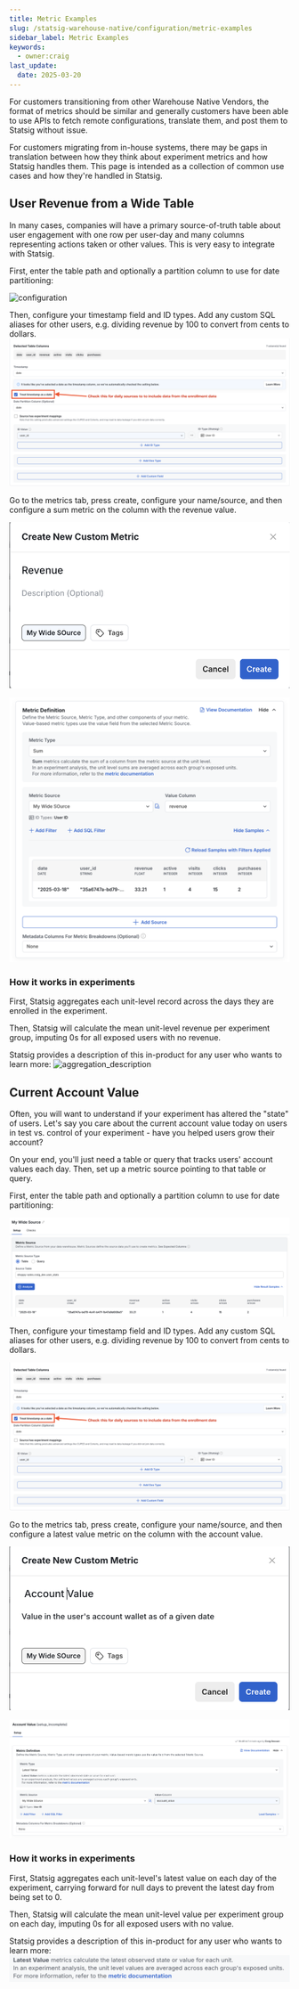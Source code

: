 ```yaml
---
title: Metric Examples
slug: /statsig-warehouse-native/configuration/metric-examples
sidebar_label: Metric Examples
keywords:
  - owner:craig
last_update:
  date: 2025-03-20
---
```


For customers transitioning from other Warehouse Native Vendors, the format of metrics should be similar and generally customers have been able to use APIs to fetch remote configurations, translate them, and post them to Statsig without issue.

For customers migrating from in-house systems, there may be gaps in translation between how they think about experiment metrics and how Statsig handles them. This page is intended as a collection of common use cases and how they're handled in Statsig.

## User Revenue from a Wide Table

In many cases, companies will have a primary source-of-truth table about user engagement with one row per user-day and many columns representing actions taken or other values. This is very easy to integrate with Statsig.

First, enter the table path and optionally a partition column to use for date partitioning:

![configuration](/img/metric_examples_configuration.png)

Then, configure your timestamp field and ID types. Add any custom SQL aliases for other users, e.g. dividing revenue by 100 to convert from cents to dollars.
![initials](/static/img/metric_examples_initials.png)

Go to the metrics tab, press create, configure your name/source, and then configure a sum metric on the column with the revenue value.

![create_revenue](/static/img/metric_examples_create_revenue.png)

![configure_revenue](/static/img/metric_examples_configure_revenue.png)

### How it works in experiments

First, Statsig aggregates each unit-level record across the days they are enrolled in the experiment.

Then, Statsig will calculate the mean unit-level revenue per experiment group, imputing 0s for all exposed users with no revenue.

Statsig provides a description of this in-product for any user who wants to learn more:
![aggregation_description](/img/metric_examples_configuration.png)

## Current Account Value

Often, you will want to understand if your experiment has altered the "state" of users. Let's say you care about the current account value today on users in test vs. control of your experiment - have you helped users grow their account?

On your end, you'll just need a table or query that tracks users' account values each day. Then, set up a metric source pointing to that table or query.

First, enter the table path and optionally a partition column to use for date partitioning:

![configuration](/static/img/metric_examples_configuration.png)

Then, configure your timestamp field and ID types. Add any custom SQL aliases for other users, e.g. dividing revenue by 100 to convert from cents to dollars.

![initials](/static/img/metric_examples_initials.png)

Go to the metrics tab, press create, configure your name/source, and then configure a latest value metric on the column with the account value.

![create_account](/static/img/metric_examples_create_account.png)

![configure_account](/static/img/metric_examples_configure_account.png)

### How it works in experiments

First, Statsig aggregates each unit-level's latest value on each day of the experiment, carrying forward for null days to prevent the latest
day from being set to 0.

Then, Statsig will calculate the mean unit-level value per experiment group on each day, imputing 0s for all exposed users with no value.

Statsig provides a description of this in-product for any user who wants to learn more:
![latest_description](/static/img/metric_examples_latest_description.png)

